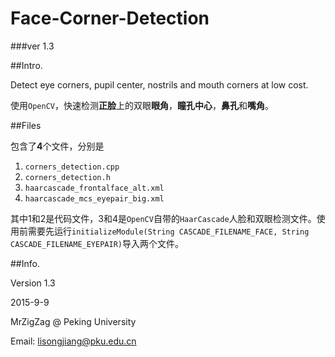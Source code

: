 # Face-Corner-Detection

###ver 1.3

##Intro.

Detect eye corners, pupil center, nostrils and mouth corners at low cost.

使用`OpenCV`，快速检测**正脸**上的双眼**眼角**，**瞳孔中心**，**鼻孔**和**嘴角**。

##Files

包含了**4**个文件，分别是

1. `corners_detection.cpp` 
2. `corners_detection.h`
3. `haarcascade_frontalface_alt.xml`
4. `haarcascade_mcs_eyepair_big.xml`

其中1和2是代码文件，3和4是`OpenCV`自带的`HaarCascade`人脸和双眼检测文件。使用前需要先运行`initializeModule(String CASCADE_FILENAME_FACE, String CASCADE_FILENAME_EYEPAIR)`导入两个文件。

##Info.

Version 1.3

2015-9-9

MrZigZag @ Peking University

Email: lisongjiang@pku.edu.cn

